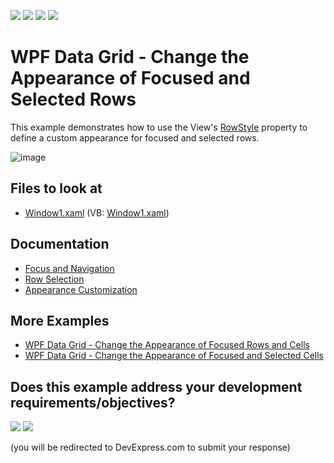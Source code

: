 <!-- default badges list -->
![](https://img.shields.io/endpoint?url=https://codecentral.devexpress.com/api/v1/VersionRange/128648856/24.2.1%2B)
[![](https://img.shields.io/badge/Open_in_DevExpress_Support_Center-FF7200?style=flat-square&logo=DevExpress&logoColor=white)](https://supportcenter.devexpress.com/ticket/details/E2066)
[![](https://img.shields.io/badge/📖_How_to_use_DevExpress_Examples-e9f6fc?style=flat-square)](https://docs.devexpress.com/GeneralInformation/403183)
[![](https://img.shields.io/badge/💬_Leave_Feedback-feecdd?style=flat-square)](#does-this-example-address-your-development-requirementsobjectives)
<!-- default badges end -->
# WPF Data Grid - Change the Appearance of Focused and Selected Rows

This example demonstrates how to use the View's [RowStyle](https://docs.devexpress.com/WPF/DevExpress.Xpf.Grid.TableView.RowStyle) property to define a custom appearance for focused and selected rows.

![image](https://user-images.githubusercontent.com/65009440/174262398-57ca04e7-1e37-455a-8c8b-c03991d67aaf.png)

<!-- default file list -->
## Files to look at

* [Window1.xaml](./CS/DXGrid_ChangeRowAppearance/Window1.xaml) (VB: [Window1.xaml](./VB/DXGrid_ChangeRowAppearance/Window1.xaml))

<!-- default file list end -->

## Documentation

* [Focus and Navigation](https://docs.devexpress.com/WPF/6121/controls-and-libraries/data-grid/focus-navigation-selection/focus)
* [Row Selection](https://docs.devexpress.com/WPF/7359/controls-and-libraries/data-grid/focus-navigation-selection/multiple-row-selection)
* [Appearance Customization](https://docs.devexpress.com/WPF/6152/controls-and-libraries/data-grid/appearance-customization)

## More Examples

* [WPF Data Grid - Change the Appearance of Focused Rows and Cells](https://github.com/DevExpress-Examples/how-to-change-the-appearance-of-a-focused-data-row-and-a-focused-cell-e1627)
* [WPF Data Grid - Change the Appearance of Focused and Selected Cells](https://github.com/DevExpress-Examples/how-to-change-selected-cells-appearance-when-gridcontrols-multi-cell-selection-is-enabled-e2568)
<!-- feedback -->
## Does this example address your development requirements/objectives?

[<img src="https://www.devexpress.com/support/examples/i/yes-button.svg"/>](https://www.devexpress.com/support/examples/survey.xml?utm_source=github&utm_campaign=wpf-data-grid-change-appearance-of-focused-and-selected-rows&~~~was_helpful=yes) [<img src="https://www.devexpress.com/support/examples/i/no-button.svg"/>](https://www.devexpress.com/support/examples/survey.xml?utm_source=github&utm_campaign=wpf-data-grid-change-appearance-of-focused-and-selected-rows&~~~was_helpful=no)

(you will be redirected to DevExpress.com to submit your response)
<!-- feedback end -->
